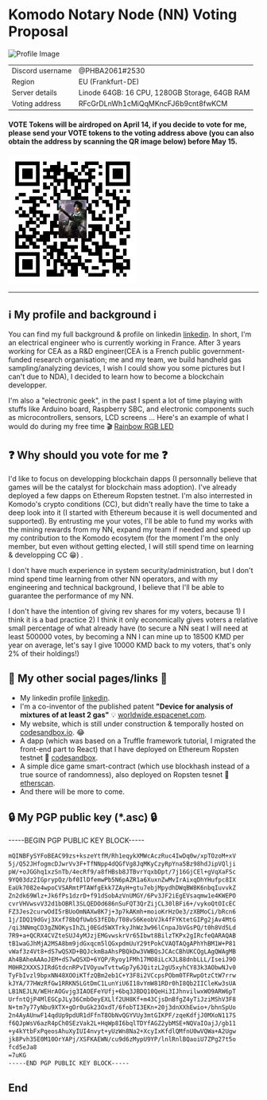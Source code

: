 # Komodo Notary Node (NN) Voting Proposal


![Profile Image](https://i.pinimg.com/236x/e0/c6/5f/e0c65f4c027454ab7ee2fe02a8a42bcd--dynasty-warriors-lee-joon.jpg)

|					|				|
| -----------------	| ------------- |
|Discord username 	| @PHBA2061#2530 |
|Region 			| EU (Frankfurt-DE)|
|Server details 	| Linode 64GB: 16 CPU, 1280GB Storage, 64GB RAM |
|Voting address 	| RFcGrDLnWh1cMiQqMKncFJ6b9cnt8fwKCM |



#### VOTE Tokens will be airdroped on April 14, if you decide to vote for me, please send your VOTE tokens to the voting address above (you can also obtain the address by scanning the QR image below) before May 15.




![QR voting address](https://raw.githubusercontent.com/NOCTLJRNE/Commands-Testing/master/qr-code%20RFcGrDLnWh1cMiQqMKncFJ6b9cnt8fwKCM%20200.png)

---

## :information_source: My profile and background :information_source:

You can find my full background & profile on linkedin [linkedin](https://www.linkedin.com/in/bao-an-pham-ho-b04814a3/). In short, I'm an electrical engineer who is currently working in France. After 3 years working for CEA as a R&D engineer(CEA is a French public government-funded research organisation; me and my team, we build handheld gas sampling/analyzing devices, I wish I could show you some pictures but I can't due to NDA), I decided to learn how to become a blockchain developper.

I'm also a "electronic geek", in the past I spent a lot of time playing with stuffs like Arduino board, Raspberry SBC, and electronic components such as microcontrollers, sensors, LCD screens ... Here's an example of what I would do during my free time :clapper: [Rainbow RGB LED](https://youtu.be/YA9X3_JJ8hM) 


## :question: Why should you vote for me :question:

I'd like to focus on developping blockchain dapps (I personnally believe that games will be the catalyst for blockchain mass adoption). I've already deployed a few dapps on Ethereum Ropsten testnet. I'm also interrested in Komodo's crypto conditions (CC), but didn't really have the time to take a deep look into it (I started with Ethereum because it is well documented and supported). By entrusting me your votes, I'll be able to fund my works with the mining rewards from my NN, expand my team if needed and speed up my contribution to the Komodo ecosytem (for the moment I'm the only member, but even without getting elected, I will still spend time on learning & developping CC :grin:) . 

I don't have much experience in system security/administration, but I don't mind spend time learning from other NN operators, and with my engineering and technical background, I believe that I'll be able to guarantee the performance of my NN.
 
I don't have the intention of giving rev shares for my voters, because 1) I think it is a bad practice 2) I think it only economically gives voters a relative small percentage of what already have (to secure a NN seat I will need at least 500000 votes, by becoming a NN I can mine up to 18500 KMD per year on average, let's say I give 10000 KMD back to my voters, that's only 2% of their holdings!) 
 
## :link: My other social pages/links :link:
- My linkedin profile [linkedin](https://www.linkedin.com/in/bao-an-pham-ho-b04814a3/).
- I'm a co-inventor of the published patent **"Device for analysis of mixtures of at least 2 gas"** :bulb: [worldwide.espacenet.com](https://worldwide.espacenet.com/publicationDetails/biblio?CC=US&NR=2017016840&KC=A1).
- My website, which is still under construction & temporally hosted on [codesandbox.io](https://64n60p245n.codesandbox.io/). :joy:
- A dapp (which was based on a Truffle framework tutorial, I migrated the front-end part to React) that I have deployed on Ethereum Ropsten testnet :dog: [codesandbox](https://jz0060zrmy.codesandbox.io/).
- A simple dice game smart-contract (which use blockhash instead of a true source of randomness), also deployed on Ropsten tesnet :game_die: [etherscan](https://ropsten.etherscan.io/address/0xb5a5734ba7198a2283730bc998f8af56408ca06d#code).
- And there will be more to come.


## :lock: My PGP public key (*.asc) :lock:
-----BEGIN PGP PUBLIC KEY BLOCK-----
```
mQINBFySYFoBEAC99zs+kszeYtfM/Rh1eqykXMWcAczRuc4IwDq0w/xpTOzoM+xV
5j/Q52JHfogmcDJwrVv3F+TfNNpp4dQGfVg8JqMKyCzyRpYna5Bz98hdJipVQlji
pW/+oJGGhq1xzSnTb/4ecRf9/a8fHBsb8JTBvrYqxbDpt/7j16GjCEl+gVqXaFSc
9YQ03dz2IGprypOz/bf0IlDfemwPb5N6pAZR1a6XuxnZwMvIrAixqDhYHufpc8IX
EaUk7082e4wpoCVSARmtPTAWfgEkk7ZAyH+gtu7ebjMpydhDWqBW8K6nbqIuvvkZ
Zn2dk69Wlz+Jk6fPs1dzrD+f91dSobAzVnUMGY/6Pv3JF2iEgEVsaqmw1e4KWEPO
cvrVHVwsvV32d1bOBRl3SLQEDOd686nSuFQT3QrZijCL30lBFi6+/vykoQtOIcEC
FZ3Jes2curwOdI5rBUoOmNAXw8K7j+3p7kAKmh+moioKrHzOe3/zXBMoCi/bRcn6
1j/IDQ19dGvj3Xxf78bQfUwbS3fEDb/T08vS6KeobVJk4fFYKtetGIPg2jAv4MtG
/qi3NNmqCD3gZNOKysIhZLj0EGd5WXTrkyJhWz3w96lCnpaJbVGsPQ/t0h8Vd5Ld
7R9+a+QCRX4CVZteSUJ4yMJzjEMGvwskrVr65Ibwt8BilzTKPx2gIRcfeQARAQAB
tB1waGJhMjA2MSA8bm9jdGxqcm5lQGxpdmUuY29tPokCVAQTAQgAPhYhBM1W+P81
vWaf3z4Vt8+dS7wQSXD+BQJckmBaAhsPBQkDw3VWBQsJCAcCBhUKCQgLAgQWAgMB
Ah4BAheAAAoJEM+dS7wQSXD+6YQP/Ryoy1FMh17MO8iLcXJL88dnbLLL/IseiJ9O
M0HR2XXXSJIRdGtdcnRPvIVOyuwTvttwGp7y6JQitzL2gU5xyhCY83k3AObwNJv0
TyFbIvzl9bpxNN48XOOiKTfzQBm2eb1C+Y3F8i2VCcpsPObm0TFRwpOtzCtW7rrw
kJYA/77HWzRfGw1RRKN5LGtDmC1LunYiU6I18vYmW81RDr0hI8Qb2IICleKw3sUA
LB1NEJLN/WEHrAOGvjg3IAOEFeYUfj+6bq3JBDQ10QeHi3IJhnvilwxWO9ARW6pT
UrfntQjP4MlEGCpJLy36CmbOeyEXLlf2UH8Kf+m43CjsDnBfgZ4yTiJziMShV3F8
N+tm7y77yNbu9XTX+gOr0uGk23OxdT/6fobTI3EKn+20j3dnXXhEwio+/bhnSpUo
2n4AyAUnwF14qdUp9pdUR1dFfnT8ObNvQGYVUy3mtGIKPF/zqeKdfjJ0MXoN117S
f6QJpWsV6azR4pCh0SEzVak2L+HqWp8I6bqlTDYfAGZ2ybMSE+NQVaIOajJ/gb11
+y4kYtbFxPqeosAhuXyIUI4nvyt+yUzWn8Na2+XcyIxKfdlQMfnU0wVQWa+A2Ugw
jk8Pvh35E0M10OrYAPj/XSFKAEWN/cu9d6zMypU9YP/lnlRnlBQaoiU7ZPg27t5o
fcd5eJa8
=7uKG
-----END PGP PUBLIC KEY BLOCK-----
```

## End

